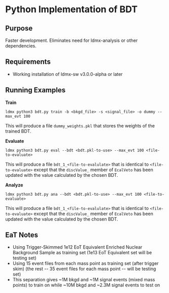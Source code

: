 # Python Implementation of BDT

## Purpose
Faster development. Eliminates need for ldmx-analysis or other dependencies.

## Requirements
- Working installation of ldmx-sw v3.0.0-alpha or later

## Running Examples

**Train**
```
ldmx python3 bdt.py train -b <bkgd_file> -s <signal_file> -o dummy --max_evt 100
```
This will produce a file `dummy_weights.pkl` that stores the weights of the trained BDT.

**Evaluate**
```
ldmx python3 bdt.py eval --bdt <bdt.pkl-to-use> --max_evt 100 <file-to-evaluate>
```
This will produce a file `bdt_1_<file-to-evalulate>` that is identical to `<file-to-evaluate>` except
that the `discValue_` member of `EcalVeto` has been updated with the value calculated by the chosen BDT.

**Analyze**
```
ldmx python3 bdt.py ana --bdt <bdt.pkl-to-use> --max_evt 100 <file-to-evaluate>
```
This will produce a file `bdt_1_<file-to-evalulate>` that is identical to `<file-to-evaluate>` except
that the `discValue_` member of `EcalVeto` has been updated with the value calculated by the chosen BDT.

## EaT Notes

- Using Trigger-Skimmed 1e12 EoT Equivalent Enriched Nuclear Background Sample as training set
  (1e13 EoT Equivalent set will be testing set)
- Using 15 event files from each mass point as training set (after trigger skim)
  (the rest -- 35 event files for each mass point -- will be testing set)
- This separation gives ~1M bkgd and ~1M signal events (mixed mass points) to train on while
  ~10M bkgd and ~2.3M signal events to test on
